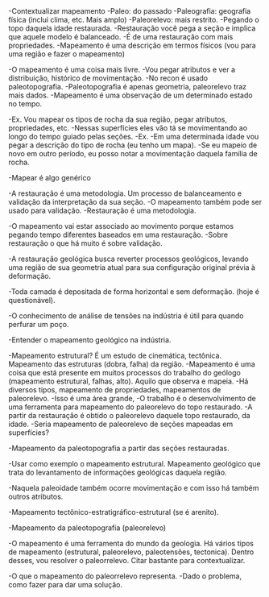 ##

-Contextualizar mapeamento
-Paleo: do passado
-Paleografia: geografia física (inclui clima, etc. Mais amplo)
-Paleorelevo: mais restrito.
-Pegando o topo daquela idade restaurada.
-Restauração você pega a seção e implica que aquele modelo é balanceado.
-É de uma restauração com mais propriedades.
-Mapeamento é uma descrição em termos físicos (vou para uma região e fazer o mapeamento)

-O mapeamento é uma coisa mais livre.
-Vou pegar atributos e ver a distribuição, histórico de movimentação.
-No recon é usado paleotopografia.
-Paleotopografia é apenas geometria, paleorelevo traz mais dados.
-Mapeamento é uma observação de um determinado estado no tempo.

-Ex. Vou mapear os tipos de rocha da sua região, pegar atributos, propriedades, etc.
-Nessas superfícies eles vão tá se movimentando ao longo do tempo guiado pelas seções.
-Ex.
 -Em uma determinada idade vou pegar a descrição do tipo de rocha (eu tenho um mapa).
 -Se eu mapeio de novo em outro período, eu posso notar a movimentação daquela família de rocha.

-Mapear é algo genérico

-A restauração é uma metodologia. Um processo de balanceamento e validação da interpretação da sua seção.
-O mapeamento também pode ser usado para validação.
-Restauração é uma metodologia.

-O mapeamento vai estar associado ao movimento porque estamos pegando tempo diferentes baseados em uma restauração.
-Sobre restauração o que há muito é sobre validação.

-A restauração geológica busca reverter processos geológicos, levando uma região de sua geometria atual para sua configuração original prévia à deformação.

-Toda camada é depositada de forma horizontal e sem deformação. (hoje é questionável).

-O conhecimento de análise de tensões na indústria é útil para quando perfurar um poço.

-Entender o mapeamento geológico na indústria.

-Mapeamento estrutural? É um estudo de cinemática, tectônica. Mapeamento das estruturas (dobra, falha) da região.
-Mapeamento é uma coisa que está presente em muitos processos do trabalho do geólogo (mapeamento estrutural, falhas, alto). Aquilo que observa e mapeia.
-Há diversos tipos, mapeamento de propriedades, mapeamentos de paleorelevo.
-Isso é uma área grande,
-O trabalho é o desenvolvimento de uma ferramenta para mapeamento do paleorelevo do topo restaurado.
-A partir da restauração é obtido o paleorelevo daquele topo restaurado, da idade.
-Seria mapeamento de paleorelevo de seções mapeadas em superfícies?

-Mapeamento da paleotopografia a partir das seções restauradas.

-Usar como exemplo o mapeamento estrutural. Mapeamento geológico que trata do levantamento de informações geológicas daquela região. 

-Naquela paleoidade também ocorre movimentação e com isso há também outros atributos.

-Mapeamento tectônico-estratigráfico-estrutural (se é arenito).

-Mapeamento da paleotopografia (paleorelevo)

-O mapeamento é uma ferramenta do mundo da geologia. Há vários tipos de mapeamento (estrutural, paleorelevo, paleotensões, tectonica). Dentro desses, vou resolver o paleorrelevo. Citar bastante para contextualizar.

-O que o mapeamento do paleorrelevo representa.
-Dado o problema, como fazer para dar uma solução.


